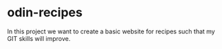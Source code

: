 # odin-recipes
In this project we want to create a basic website for recipes such that my GIT skills will improve.